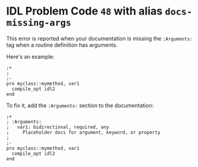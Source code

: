 # IDL Problem Code `48` with alias `docs-missing-args`

<!--@include: ./severity/disable_problem.md-->

<!--@include: ./severity/docs_error.md-->

This error is reported when your documentation is missing the `:Arguments:` tag when a routine definition has arguments.

Here's an example:

```idl{1,2,3}
;+
;
;-
pro myclass::mymethod, var1
  compile_opt idl2
end
```

To fix it, add the `:Arguments:` section to the documentation:

```idl{2,3,4}
;+
; :Arguments:
;   var1: bidirectional, required, any
;     Placeholder docs for argument, keyword, or property
;
;-
pro myclass::mymethod, var1
  compile_opt idl2
end
```
